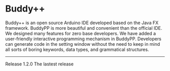 # Buddy++

Buddy++ is an open source Arduino IDE developed based on the Java FX framework. BuddyPP is more beautiful and convenient than the official IDE. We designed many features for zero base developers. We have added a user-friendly interactive programming mechanism in BuddyPP. Developers can generate code in the setting window without the need to keep in mind all sorts of boring keywords, data types, and grammatical structures.

--------------------------------------
Release 1.2.0
The lastest release
